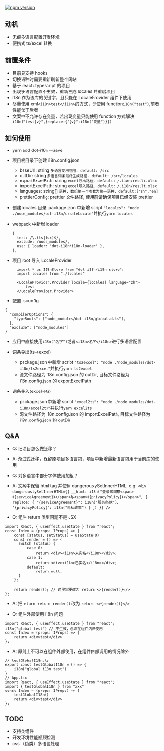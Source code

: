 [![npm version](https://img.shields.io/npm/v/dot-i18n.svg?style=flat)](https://www.npmjs.com/package/dot-i18n)

## 动机

- 无痕多语言配置开发环境
- 便携式 ts/excel 转换

## 前置条件

- 目前只支持 hooks
- 切换语种时需要重新刷新整个网站
- 基于 react+typescript 的项目
- 出现多语言配置不生效，重新生成 locales 并重启项目
- i18n 作为该库的关键字，且只能在 LocaleProvider 组件下使用
- 尽量使用 xml`<i18n>test</i18n>`的方式，少使用 function`i18n("test")`,前者性能优于后者
- 文案中不允许存在变量，若出现变量只能使用 function 方式解决`i18n("test{v}",{replace:{"{v}":i18n("变量")}})`

## 如何使用

- yarn add dot-i18n --save
- 项目根目录下创建 i18n.config.json
  - baseUrl: string `多语言使用范围. default: /src`
  - outDir: string `多语言词条最终生成路径. default: /src/locales`
  - exportExcelPath: string `excel导出路径. default: /.i18n/result.xlsx`
  - importExcelPath: string `excel导入路径. default: /.i18n/result.xlsx`
  - languages: string[] `语种, 数组第一个参数为第一语种. default:["zh","en]`
  - prettierConfig: prettier 文件路径, 使用前请确保项目已经安装 prettier
- 创建 locales 目录: package.json 中新增 script `"locales": "node ./node_modules/dot-i18n/createLocale"`并执行`yarn locales`
- webpack 中新增 loader
  ```
  {
    test: /\.(ts|tsx)$/,
    exclude: /node_modules/,
    use: { loader: 'dot-i18n/i18n-loader' },
  },
  ```
- 项目 root 导入 LocaleProvider

  ```
    import * as I18nStore from "dot-i18n/i18n-store";
    import locales from "./locales"

    <LocaleProvider.Provider locale={locales} language="zh">
        test
    </LocaleProvider.Provider>
  ```

- 配置 tsconfig

```
{
  "compilerOptions": {
    "typeRoots": ["node_modules/dot-i18n/global.d.ts"],
  },
  "exclude": ["node_modules"]
}

```

- 应用中直接使用`i18n("名字")`或者`<i18n>名字</i18n>`进行多语言配置

- 词条导出(ts->excel)

  - package.json 中新增 script `"ts2excel": "node ./node_modules/dot-i18n/ts2excel"`并执行`yarn ts2excel`
  - 源文件路径为 i18n.config.json 的 outDir, 目标文件路径为 i18n.config.json 的 exportExcelPath

- 词条导入(excel->ts)
  - package.json 中新增 script `"excel2ts": "node ./node_modules/dot-i18n/excel2ts"`并执行`yarn excel2ts`
  - 源文件路径为 i18n.config.json 的 importExcelPath, 目标文件路径为 i18n.config.json 的 outDir

## Q&A

- Q: 旧项目怎么做迁移？
- A: 渐进式迁移，保留原项目多语言包，项目中新增最新语言包用于当前库的使用

- Q: 对多语言中部分字体使用加粗？
- A: 文案中保留 html tag 并使用 dangerouslySetInnerHTML. e.g: `<div dangerouslySetInnerHTML={{ __html: i18n("登录即同意<span>《{serviceAgreement}》</span>与<span>《{privacyPolicy}》</span>", { replace: { "{serviceAgreement}": i18n("服务条款"), '{privacyPolicy}': i18n("隐私政策") } }) }} />`

- Q: 组件 return 类型问题不是 JSX

```
import React, { useEffect,useState } from "react";
const Index = (props: IProps) => {
    const [status, setStatus] = useState(0)
    const render = () => {
      switch (status) {
          case 0:
              return <div><i18n>未实名</i18n></div>;
          case 1:
              return <div><i18n>已实名</i18n></div>;
          default:
              return null;
      }
    };

    return render(); // 这里需要改为 return <>{render()}</>
};

```

- A: 把`return return render()` 改为 `return <>{render()}</>`

- Q: 组件外部使用 i18n 问题

```
import React, { useEffect,useState } from "react";
i18n("global test") // 不生效，必须在组件内部使用
const Index = (props: IProps) => {
    return <div>test</div>
};
```

- A: 原则上不可以在组件外部使用，在组件内部调用的情况除外

```
// testGlobalI18n.ts
export const testGlobalI18n = () => {
    i18n("global i18n test")
}
// App.tsx
import React, { useEffect,useState } from "react";
import { testGlobalI18n } from "xxx"
const Index = (props: IProps) => {
    testGlobalI18n()
    return <div>test</div>
};

```

## TODO

- 支持类组件
- 开发环境性能瓶颈检测
- css （伪类）多语言处理
